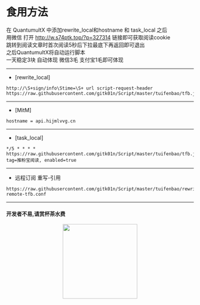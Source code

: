 # 食用方法
在 QuantumultX 中添加rewrite_local和hostname 和 task_local 之后  
用微信 打开 http://w.s74ptk.top/?p=327314 链接即可获取阅读cookie  
跳转到阅读文章时首次阅读5秒后下拉最底下再返回即可退出  
之后QuantumultX将自动运行脚本  
一天稳定3块 自动体现 微信3毛 支付宝1毛即可体现  
***
* [rewrite_local]
``````
http://\S+sign/info\Stime=\S+ url script-request-header https://raw.githubusercontent.com/gitk01n/Script/master/tuifenbao/tfb.js
``````
***
* [MitM]
``````
hostname = api.hijmlvvg.cn
``````
***
* [task_local]
``````
*/5 * * * * https://raw.githubusercontent.com/gitk01n/Script/master/tuifenbao/tfb.js, tag=推粉宝阅读, enabled=true 
``````
***
* 远程订阅 重写-引用
``````
https://raw.githubusercontent.com/gitk01n/Script/master/tuifenbao/rewrite-remote-tfb.conf
``````
***
#### 开发者不易,请赏杯茶水费
<div align=center><img width="200" height="200" src="https://gitee.com/Sunert/Profiles/raw/master/QuantumultX/Rules/Images/Complimentcode.jpeg"/></div>
